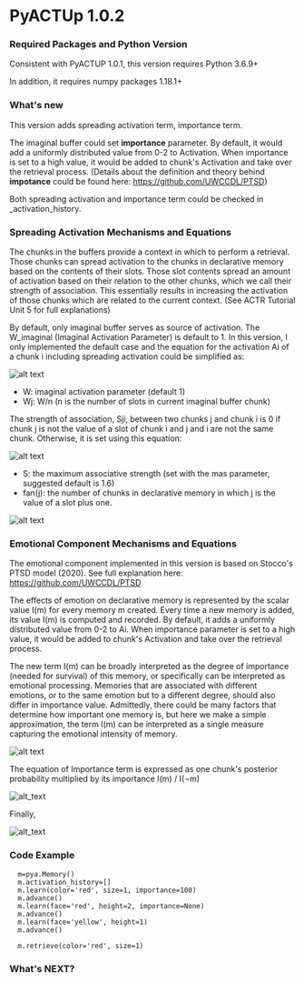 ﻿# PyACTUp 1.0.2
### Required Packages and Python Version
Consistent with PyACTUP 1.0.1, this version requires Python 3.6.9+

In addition, it requires numpy packages 1.18.1+ 

### What's new
This version adds spreading activation term, importance term.

The imaginal buffer could set **importance** parameter. By default, it would add a uniformly distributed value from 0-2 to Activation. When importance is set to a high value, it would be added to chunk's Activation and take over the retrieval process. (Details about the definition and theory behind **impotance** could be found here: https://github.com/UWCCDL/PTSD) 

Both spreading activation and importance term could be checked in _activation_history.

### Spreading Activation Mechanisms and Equations

The chunks in the buffers provide a context in which to perform a retrieval. Those chunks can spread activation to the chunks in declarative memory based on the contents of their slots. Those slot contents spread an amount of activation based on their relation to the other chunks, which we call their strength of association. This essentially results in increasing the activation of those chunks which are related to the current context. (See ACTR Tutorial Unit 5 for full explanations)

By default, only imaginal buffer serves as source of activation. The W_imaginal (Imaginal Activation Parameter) is default to 1. In this version, I only implemented the default case and the equation for the activation Ai of a chunk i including spreading activation could be simplified as:


![alt text](https://lh3.googleusercontent.com/ABVsgSQ0KneRZUL9PDXuYPKroQsutzg_5qMQ_NZEQfBX-wdly-aMd3v99ZBqjSu7LTL9ShwJMSscKsPLmjssHG9oLZO7z0-ToO70sXyL5Bs0bj-Xv67rY_ZsjxFPBzNClG6q-AG7 "Eq.1")


- W: imaginal activation parameter (default 1)
- Wj: W/n (n is the number of slots in current imaginal buffer chunk)

The strength of association, Sji, between two chunks j and chunk i is 0 if chunk j is not the value of a slot of chunk i and j and i are not the same chunk. Otherwise, it is set using this equation:


![alt text](https://lh6.googleusercontent.com/QWeGhjzUmkKDXFr0Xq_84IZ6umbdSCa8bzsPbtYaMsBF98ZSbYji7F8YDIHcQpWPT2l_SaSCLhaoaBYeCKjSco3J6EsRfGE0PByHGIQvJjiF7cnP3YiAlnNfSO489xGLuZF6pNMJ)

- S: the maximum associative strength (set with the mas parameter, suggested default is 1.6)
- fan(j): the number of chunks in declarative memory in which j is the value of a slot plus one.

![alt text](https://lh3.googleusercontent.com/d9JBhD-RpoTNefBu7gnRPL0D3mqhc_MtXXUGTjMulCcUvSIMoQlhU6S-kiN4B8Z4mF_rNGTwrelV4UICcqoe-1LoHnCEwPgQRdeDXIe3GET65aUAvNi6-tv7VTH5qRedVQozWedS "Spreading Activation Example")




### Emotional Component Mechanisms and Equations

The emotional component implemented in this version is based on Stocco's PTSD model (2020). See full explanation here: https://github.com/UWCCDL/PTSD

The effects of emotion on declarative memory is represented by the scalar value I(m) for every memory m created. Every time a new memory is added, its value I(m) is computed and recorded. By default, it adds a uniformly distributed value from 0-2 to Ai. When importance parameter is set to a high value, it would be added to chunk's Activation and take over the retrieval process.

The new term I(m) can be broadly interpreted as the degree of importance (needed for survival) of this memory, or specifically can be interpreted as emotional processing. Memories that are associated with different emotions, or to the same emotion but to a different degree, should also differ in importance value. Admittedly, there could be many factors that determine how important one memory is, but here we make a simple approximation, the term I(m) can be interpreted as a single measure capturing the emotional intensity of memory.

![alt text](https://lh3.googleusercontent.com/PgI6peikKtHoKhjGSehkbs5xND0XdGzqFV4BHdPvLt_awR-WgwYjvcAghR1zh-BhKYwfqzyzKaFCPfwdYx-IuUkd9jyznaGzHqwak1ll "Importance Term")

The equation of Importance term is expressed as one chunk's posterior probability multiplied by its importance 
                        I(m) / I(¬m)

![alt_text](https://lh3.googleusercontent.com/JOhd2plJV7SKOAgNHGhTTKrRnJq1v9iCB4CRWfF-yEZ5kyqo23E6aLLBCDJmKOZgFNRZ-GR7SiFHPv_MvuOn7QMqeyCccuELKqxtPFit)

Finally, 

![alt_text](https://lh5.googleusercontent.com/Eia8Vt1LQEY4jeGSeUYd6ppac8zx2YsUhwcbwgGzpI4xUpzRO8r9wtXj4U8DsVCJ2EBh2IiZ0ODRVcrEQXxea_-M7Wto5E_9hKCY9YU)

### Code Example
      m=pya.Memory()
      m.activation_history=[]
      m.learn(color='red', size=1, importance=100)
      m.advance()
      m.learn(face='red', height=2, importance=None)
      m.advance()
      m.learn(face='yellow', height=1)
      m.advance()
      
      m.retrieve(color='red', size=1)
### What's NEXT?
